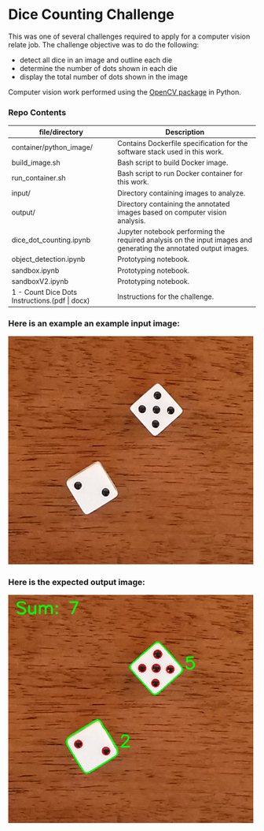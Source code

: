 # Dice Counting Challenge

This was one of several challenges required to apply for a computer vision relate job.  The challenge objective was to do the following:
* detect all dice in an image and outline each die
* determine the number of dots shown in each die
* display the total number of dots shown in the image

Computer vision work performed using the [OpenCV package](https://github.com/skvark/opencv-python) in Python.

### Repo Contents
|file/directory|Description|
|--------------|-----------|
|container/python_image/|Contains Dockerfile specification for the software stack used in this work.|
|build_image.sh|Bash script to build Docker image.|
|run_container.sh|Bash script to run Docker container for this work.|
|input/|Directory containing images to analyze.|
|output/|Directory containing the annotated images based on computer vision analysis.|
|dice_dot_counting.ipynb|Jupyter notebook performing the required analysis on the input images and generating the annotated output images.|
|object_detection.ipynb|Prototyping notebook.|
|sandbox.ipynb|Prototyping notebook.|
|sandboxV2.ipynb|Prototyping notebook.|
|1 - Count Dice Dots Instructions.(pdf &#124; docx)|Instructions for the challenge.|


### Here is an example an example input image:
<img src="https://github.com/jimthompson5802/dice_counting/blob/master/input/dice1.png" width="499" height="463" title="Sample Input Image">

### Here is the expected output image:
<img src="https://github.com/jimthompson5802/dice_counting/blob/master/output/output_dice1.png" width="499" height="463" title="Sample Input Image">


